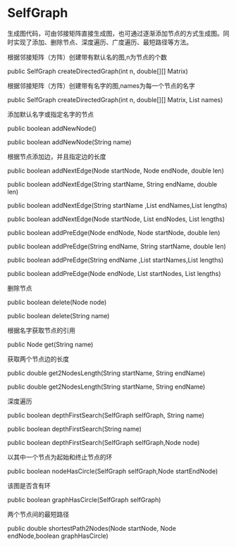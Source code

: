 # SelfGraph
生成图代码，可由邻接矩阵直接生成图，也可通过逐渐添加节点的方式生成图。同时实现了添加、删除节点、深度遍历、广度遍历、最短路径等方法。

根据邻接矩阵（方阵）创建带有默认名的图,n为节点的个数

public SelfGraph createDirectedGraph(int n, double[][] Matrix)

根据邻接矩阵（方阵）创建带有名字的图,names为每一个节点的名字

public SelfGraph createDirectedGraph(int n, double[][] Matrix, List<String> names)

添加默认名字或指定名字的节点
  
public boolean addNewNode()
  
public boolean addNewNode(String name)
  
根据节点添加边，并且指定边的长度
  
public boolean addNextEdge(Node startNode, Node endNode, double len)
  
public boolean addNextEdge(String startName, String endName, double len)
  
public boolean addNextEdge(String startName ,List<String> endNames,List<Double> lengths)
  
public boolean addNextEdge(Node startNode, List<Node> endNodes, List<Double> lengths)
  
public boolean addPreEdge(Node endNode, Node startNode, double len)
  
public boolean addPreEdge(String endName, String startName, double len)
  
public boolean addPreEdge(String endName ,List<String> startNames,List<Double> lengths)
  
public boolean addPreEdge(Node endNode, List<Node> startNodes, List<Double> lengths)

删除节点
  
public boolean delete(Node node)
  
public boolean delete(String name)

根据名字获取节点的引用
  
public Node get(String name)

获取两个节点边的长度
  
public double get2NodesLength(String startName, String endName)
  
public double get2NodesLength(String startName, String endName)
  
深度遍历
  
public boolean depthFirstSearch(SelfGraph selfGraph, String name)
  
public boolean depthFirstSearch(String name)
  
public boolean depthFirstSearch(SelfGraph selfGraph,Node node)
  
以其中一个节点为起始和终止节点的环
  
public boolean nodeHasCircle(SelfGraph selfGraph,Node startEndNode)
  
该图是否含有环
  
public boolean graphHasCircle(SelfGraph selfGraph)

两个节点间的最短路径
  
public double shortestPath2Nodes(Node startNode, Node endNode,boolean graphHasCircle)
